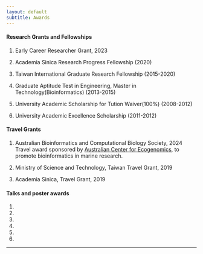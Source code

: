 ```yaml
---
layout: default
subtitle: Awards
---
```


#### Research Grants and Fellowships


1. Early Career Researcher Grant, 2023 

2. Academia Sinica Research Progress Fellowship (2020)

3. Taiwan International Graduate Research Fellowship (2015-2020)

4. Graduate Aptitude Test in Engineering, Master in Technology(Bioinformatics) (2013-2015)

5. University Academic Scholarship for Tution Waiver(100%) (2008-2012)

6. University Academic Excellence Scholarship (2011-2012)

#### Travel Grants

1. Australian Bioinformatics and Computational Biology Society, 2024 Travel award sponsored by [Australian Center for Ecogenomics](https://scmb.uq.edu.au/centres-and-institutes/australian-centre-ecogenomics), to promote bioinformatics in marine research.

2. Ministry of Science and Technology, Taiwan Travel Grant, 2019

3. Academia Sinica, Travel Grant, 2019


#### Talks and poster awards

1.

2.

3.

4.

5.

6.

_______________

